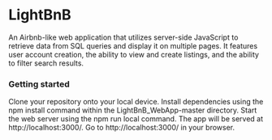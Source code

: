 # LightBnB
An Airbnb-like web application that utilizes server-side JavaScript to retrieve data from SQL queries and display it on multiple pages. It features user account creation, the ability to view and create listings, and the ability to filter search results.
### Getting started
Clone your repository onto your local device.
Install dependencies using the npm install command within the LightBnB_WebApp-master directory.
Start the web server using the npm run local command. The app will be served at http://localhost:3000/.
Go to http://localhost:3000/ in your browser.
